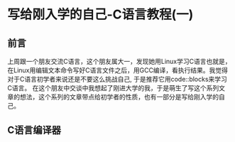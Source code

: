 # 写给刚入学的自己-C语言教程(一) 



## 前言

上周跟一个朋友交流C语言，这个朋友属大一，发现她用Linux学习C语言也就是，在Linux用编辑文本命令写好C语言文件之后，用GCC编译，看执行结果。我觉得对于C语言初学者来说还是不要这么挑战自己, 于是推荐它用code::blocks来学习C语言。 在这个朋友中交谈中我想起了刚进大学的我，于是萌生了写这个系列文章的想法，这个系列的文章带点给初学者的性质，也有一部分是写给刚入学的自己。



## C语言编译器



